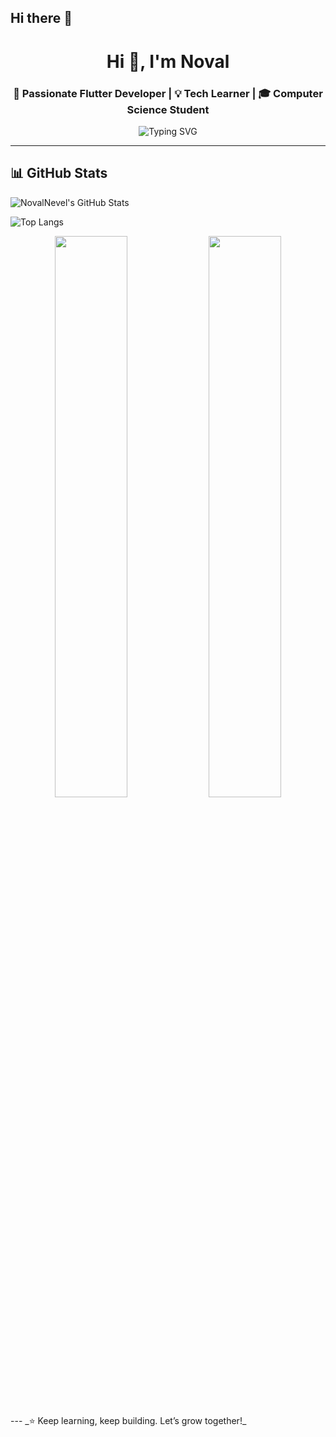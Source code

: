 ## Hi there 👋

<!--
**NovalNevel/NovalNevel** is a ✨ _special_ ✨ repository because its `README.md` (this file) appears on your GitHub profile.

Here are some ideas to get you started:

- 🔭 I’m currently working on ...
- 🌱 I’m currently learning ...
- 👯 I’m looking to collaborate on ...
- 🤔 I’m looking for help with ...
- 💬 Ask me about ...
- 📫 How to reach me: ...
- 😄 Pronouns: ...
- ⚡ Fun fact: ...

<h1 align="center">Hi 👋, I'm Noval Nevel</h1>
<h3 align="center">A passionate developer & lifelong learner</h3>

<p align="center">
  <img src="https://readme-typing-svg.herokuapp.com?font=Fira+Code&size=22&pause=1000&center=true&vCenter=true&width=435&lines=Welcome+to+my+GitHub!;Let's+build+something+awesome+%F0%9F%92%BB" alt="Typing SVG" />
</p>

---

### 👨‍💻 About Me
- 🌱 I’m currently learning **Flutter, Dart, and REST API integration**
- 💼 Working on projects like **Al-Qur'an digital app, student management system, and more**
- 🧠 Exploring topics in **UI/UX, authentication, and backend integration**
- 📫 Reach me at **novalnevel@gmail.com** (ganti dengan email aslimu)
- ⚡ Fun fact: I love solving problems and building clean UIs ✨

---

### 🛠️ Tech Stack
<p>
  <img src="https://img.shields.io/badge/Dart-0175C2?style=for-the-badge&logo=dart&logoColor=white"/>
  <img src="https://img.shields.io/badge/Flutter-02569B?style=for-the-badge&logo=flutter&logoColor=white"/>
  <img src="https://img.shields.io/badge/JavaScript-F7DF1E?style=for-the-badge&logo=javascript&logoColor=black"/>
  <img src="https://img.shields.io/badge/React-20232A?style=for-the-badge&logo=react&logoColor=61DAFB"/>
  <img src="https://img.shields.io/badge/PHP-777BB4?style=for-the-badge&logo=php&logoColor=white"/>
  <img src="https://img.shields.io/badge/MySQL-005C84?style=for-the-badge&logo=mysql&logoColor=white"/>
</p>

---

### 📊 GitHub Stats
<p align="center">
  <img src="https://github-readme-stats.vercel.app/api?username=NovalNevel&show_icons=true&theme=radical" alt="Noval's GitHub stats"/>
  <br/>
  <img src="https://github-readme-streak-stats.herokuapp.com/?user=NovalNevel&theme=radical" alt="Noval's GitHub streak"/>
</p>

---

### 📫 Let's Connect!
<p>
  <a href="https://www.linkedin.com/in/novalnevel/" target="_blank">
    <img src="https://img.shields.io/badge/LinkedIn-0A66C2?style=for-the-badge&logo=linkedin&logoColor=white" />
  </a>
  <a href="mailto:novalnevel@example.com">
    <img src="https://img.shields.io/badge/Email-EA4335?style=for-the-badge&logo=gmail&logoColor=white" />
  </a>
</p>

---

### 📌 Pinned Projects
<!-- Ganti dengan proyek-proyekmu -->
<!-- 
[![ReadMe Card](https://github-readme-stats.vercel.app/api/pin/?username=NovalNevel&repo=flutter-quran-app&theme=radical)](https://github.com/NovalNevel/flutter-quran-app)

[![ReadMe Card](https://github-readme-stats.vercel.app/api/pin/?username=NovalNevel&repo=student-management-php&theme=radical)](https://github.com/NovalNevel/student-management-php)

---
-->
<h1 align="center">Hi 👋, I'm Noval</h1>
<h3 align="center">🚀 Passionate Flutter Developer | 💡 Tech Learner | 🎓 Computer Science Student</h3>

<p align="center">
  <img src="https://readme-typing-svg.herokuapp.com?font=Fira+Code&size=22&duration=4000&pause=1000&center=true&vCenter=true&width=650&lines=Welcome+to+my+GitHub!;I+build+mobile+apps+using+Flutter;Also+love+React,+PHP+%26+MySQL" alt="Typing SVG" />
</p>



---
<!--
### 👨‍💻 About Me
- 🎯 Focused on full-stack mobile and web app development
- 🛠 Currently building: **Al-Qur'an App**, **Student Management System**
- 📚 Actively learning: **Flutter, Firebase, Tailwind CSS, REST API**
- 🌱 I love to turn ideas into working code and clean UI
- 🧠 Always improving my coding, design, and debugging skills

---

### 🛠 Tech Stack
> Languages, Frameworks & Tools I use:

**Frontend & UI:**
![Flutter](https://img.shields.io/badge/Flutter-02569B?style=flat&logo=flutter&logoColor=white)
![React](https://img.shields.io/badge/React-20232A?style=flat&logo=react&logoColor=61DAFB)
![Tailwind CSS](https://img.shields.io/badge/Tailwind_CSS-06B6D4?style=flat&logo=tailwind-css&logoColor=white)

**Backend & DB:**
![PHP](https://img.shields.io/badge/PHP-777BB4?style=flat&logo=php&logoColor=white)
![MySQL](https://img.shields.io/badge/MySQL-005C84?style=flat&logo=mysql&logoColor=white)
![Firebase](https://img.shields.io/badge/Firebase-FFCA28?style=flat&logo=firebase&logoColor=black)

**Tools:**
![VS Code](https://img.shields.io/badge/VS%20Code-007ACC?style=flat&logo=visual-studio-code&logoColor=white)
![Git](https://img.shields.io/badge/Git-F05032?style=flat&logo=git&logoColor=white)
![GitHub](https://img.shields.io/badge/GitHub-181717?style=flat&logo=github&logoColor=white)

---

### 🚀 Projects & Repositories
<p>
  <a href="https://github.com/NovalNevel/flutter-quran-app">📱 Flutter Al-Qur'an App</a><br>
  <a href="https://github.com/NovalNevel/student-management-php">📊 Student Management (PHP + MySQL)</a><br>
  <a href="https://github.com/NovalNevel/flutter-auth-google">🔐 Flutter Auth with Google</a><br>
  <a href="https://github.com/NovalNevel/react-tafsir-app">📖 Tafsir App with React</a>
</p>

---

### 📈 GitHub Stats

<p align="center">
  <img src="https://github-readme-stats.vercel.app/api?username=NovalNevel&show_icons=true&theme=radical" width="48%" />
  <img src="https://github-readme-streak-stats.herokuapp.com/?user=NovalNevel&theme=radical" width="48%" />
</p>

<p align="center">
  <img src="https://github-profile-summary-cards.vercel.app/api/cards/profile-details?username=NovalNevel&theme=radical" />
</p>

---

### 📚 Learning Path & Certifications
- ✅ Flutter & Dart Fundamentals – Dicoding
- ✅ REST API Integration – Udemy
- 🎯 Currently taking: **Clean Architecture with Flutter** & **Firebase Authentication**

---


### 💬 Daily Dev Quote
> "Code is like humor. When you have to explain it, it’s bad." — Cory House

---

### 🤝 Let's Connect!
<p>
  <a href="mailto:novalnevel@example.com"><img src="https://img.shields.io/badge/Gmail-EA4335?style=flat&logo=gmail&logoColor=white" /></a>
  <a href="https://www.linkedin.com/in/novalnevel"><img src="https://img.shields.io/badge/LinkedIn-0A66C2?style=flat&logo=linkedin&logoColor=white" /></a>
  <a href="https://github.com/NovalNevel"><img src="https://img.shields.io/badge/GitHub-181717?style=flat&logo=github&logoColor=white" /></a>
</p>

---
-->
## 📊 GitHub Stats

![NovalNevel's GitHub Stats](https://github-readme-stats.vercel.app/api?username=NovalNevel&show_icons=true&theme=tokyonight)

![Top Langs](https://github-readme-stats.vercel.app/api/top-langs/?username=NovalNevel&layout=compact&theme=tokyonight)
<p align="center">
  <img src="https://github-readme-stats.vercel.app/api?username=NovalNevel&show_icons=true&theme=radical" width="48%" />
  <img src="https://github-readme-streak-stats.herokuapp.com/?user=NovalNevel&theme=radical" width="48%" />
</p>
---
_⭐️ Keep learning, keep building. Let’s grow together!_
